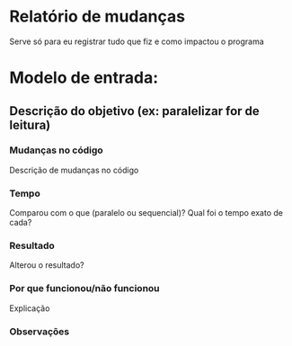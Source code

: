 # Relatório de mudanças
Serve só para eu registrar tudo que fiz e como impactou o programa

# Modelo de entrada:
## Descrição do objetivo (ex: paralelizar for de leitura)
### Mudanças no código
Descrição de mudanças no código
### Tempo
Comparou com o que (paralelo ou sequencial)? Qual foi o tempo exato de cada?
### Resultado
Alterou o resultado?
### Por que funcionou/não funcionou
Explicação
### Observações
